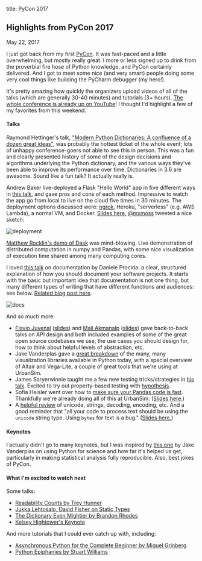 title: PyCon 2017

## Highlights from PyCon 2017

May 22, 2017

I just got back from my first [PyCon](https://us.pycon.org/2017). It was
fast-paced and a little overwhelming, but mostly really great.
I more or less signed up to drink from the proverbial fire hose of Python knowledge,
and PyCon certainly delivered. And I got to meet some nice (and very smart)
people doing some very cool things like building the PyCharm debugger (my hero!).

It's pretty amazing how quickly the organizers upload videos of
all of the talks (which are generally 30-40 minutes) and tutorials (3+ hours). [The whole conference is already up on YouTube](http://youtube.com/pycon2017)! I thought
I'd highlight a few of my favorites from this weekend.

#### Talks

Raymond Hettinger's talk, ["Modern Python Dictionaries: A confluence of a dozen great ideas"](https://www.youtube.com/watch?v=npw4s1QTmPg),
was probably the hottest ticket of the whole event; lots of unhappy conference-goers not
able to see this in person. This was a fun and clearly presented history
of some of the design decisions and algorithms underlying the Python dictionary,
and the various ways they've been able to improve its performance over time.
Dictionaries in 3.6 are awesome. Sound like a fun talk? It actually really is.

Andrew Baker live-deployed a Flask "Hello World" app in five different ways in
[this talk](https://www.youtube.com/watch?v=vGphzPLemZE), and gave pros and cons of each method. Impressive to watch
the app go from local to live on the cloud five times in 30 minutes.
The deployment options discussed were:
[ngrok](https://ngrok.com/), Heroku, "serverless" (e.g. AWS Lambda),
a normal VM, and Docker. [Slides here.](https://speakerdeck.com/pycon2017/andrew-t-baker-5-ways-to-deploy-your-python-web-app-in-2017)
[@mxmoss](https://twitter.com/mxmoss/status/865703669110497280)
tweeted a nice sketch:

![deployment](https://pbs.twimg.com/media/DAOY5hPUIAcMEJk.jpg)

[Matthew Rocklin's demo of Dask](https://www.youtube.com/watch?v=RA_2qdipVng)
was mind-blowing. Live demonstration of distributed computation
in numpy and Pandas, with some nice visualization of execution time
shared among many computing cores.

I loved [this talk](https://www.youtube.com/watch?v=azf6yzuJt54) on documentation
by Daniele Procida: a clear, structured explanation
of how you should document your software projects. It starts with the basic but important idea that
documentation is not one thing, but many different types of writing that have
different functions and audiences: see below. [Related blog post here](https://www.divio.com/en/blog/documentation/).

![docs](https://pbs.twimg.com/media/DASp6ypV0AIj-z0.jpg)

And so much more:

* [Flavio Juvenal](https://www.youtube.com/watch?v=4mkFfce46zE) ([slides](https://docs.google.com/presentation/d/1_yTCAiAdWlSZdVgaXlm7qjBiG-Jpi592KgnI5eRZREQ/edit?usp=sharing)) and
[Mali Akmanalp](https://www.youtube.com/watch?v=W8Rxd9OPblI) ([slides](https://speakerdeck.com/pycon2017/mali-akmanalp-library-ux-using-abstraction-towards-friendlier-apis))
gave back-to-back talks on API design and both included examples of
some of the great open source codebases we use, the use cases you should
design for, how to think about helpful levels of abstraction, etc.
* Jake Vanderplas gave a [great breakdown](https://www.youtube.com/watch?v=FytuB8nFHPQ) of the many, many visualization libraries
available in Python today, with a special overview of Altair and Vega-Lite,
a couple of great tools that we're using at UrbanSim.
* James Saryerwinnie taught me a few new testing tricks/strategies in
[his talk](https://www.youtube.com/watch?v=jmsk1QZQEvQ). Excited to try out
property-based testing with [hypothesis](https://github.com/HypothesisWorks/hypothesis-python).
* Sofia Heisler went over how to [make sure your Pandas code is fast](https://www.youtube.com/watch?v=HN5d490_KKk).
Thankfully we're already doing all of this at UrbanSim. ([Slides here.](https://github.com/sversh/pycon2017-optimizing-pandas))
* A [helpful review](https://www.youtube.com/watch?v=7m5JA3XaZ4k)
of unicode, strings, decoding, encoding, etc. And a good reminder that
"all your code to process text should be using the `unicode` string type.
Using `bytes` for text is a bug." ([Slides here.](http://langa.pl/random/talks/unicode.pdf))

#### Keynotes

I actually didn't go to many keynotes, but I was inspired by [this one](https://www.youtube.com/watch?v=ZyjCqQEUa8o) by Jake Vanderplas
on using Python for science and how far it's helped us get, particularly
in making statistical analysis fully reproducible. Also, best jokes of PyCon.

#### What I'm excited to watch next

Some talks:

* [Readability Counts by Trey Hunner](https://youtu.be/knMg6G9_XCg)
* [Jukka Lehtosalo, David Fisher on Static Types](https://www.youtube.com/watch?v=7ZbwZgrXnwY)
* [The Dictionary Even Mightier by Brandon Rhodes](https://www.youtube.com/watch?v=66P5FMkWoVU)
* [Kelsey Hightower's Keynote](https://www.youtube.com/watch?v=u_iAXzy3xBA)

And more tutorials that I could ever catch up with, including:

* [Asynchronous Python for the Complete Beginner by Miguel Grinberg](https://www.youtube.com/watch?v=iG6fr81xHKA)
* [Python Epiphanies by Stuart Williams](https://www.youtube.com/watch?v=oQca6eDcjA8)
